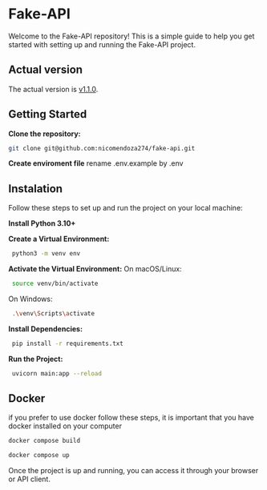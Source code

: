 # Fake-API
Welcome to the Fake-API repository! This is a simple guide to help you get started with setting up and running the Fake-API project.

## Actual version
The actual version is [v1.1.0](https://github.com/nicomendoza274/fake-api/releases/tag/v1.1.0).

## Getting Started


**Clone the repository:**
```sh 
git clone git@github.com:nicomendoza274/fake-api.git
```
**Create enviroment file**
rename .env.example by .env

## Instalation
Follow these steps to set up and run the project on your local machine:

**Install Python 3.10+**

**Create a Virtual Environment:**
```sh
 python3 -m venv env
```
**Activate the Virtual Environment:**
On macOS/Linux:
```sh
 source venv/bin/activate
```
On Windows:
```sh
 .\venv\Scripts\activate
```
**Install Dependencies:**
```sh
 pip install -r requirements.txt
```
**Run the Project:**
```sh
 uvicorn main:app --reload
```
## Docker
if you prefer to use docker follow these steps, it is important that you have docker installed on your computer
```sh
docker compose build
```
```sh
docker compose up
```
Once the project is up and running, you can access it through your browser or API client.